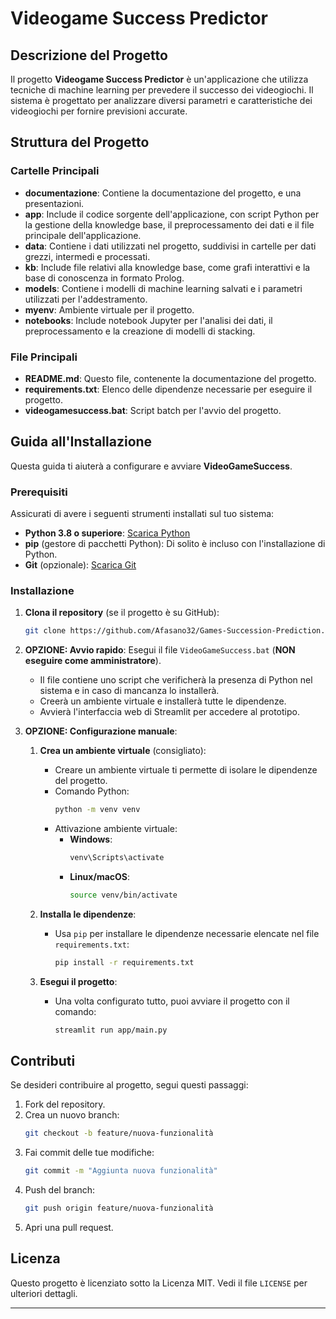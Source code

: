 # Videogame Success Predictor

## Descrizione del Progetto
Il progetto **Videogame Success Predictor** è un'applicazione che utilizza tecniche di machine learning per prevedere il successo dei videogiochi. Il sistema è progettato per analizzare diversi parametri e caratteristiche dei videogiochi per fornire previsioni accurate.

## Struttura del Progetto

### Cartelle Principali

- **documentazione**: Contiene la documentazione del progetto, e una presentazioni.
- **app**: Include il codice sorgente dell'applicazione, con script Python per la gestione della knowledge base, il preprocessamento dei dati e il file principale dell'applicazione.
- **data**: Contiene i dati utilizzati nel progetto, suddivisi in cartelle per dati grezzi, intermedi e processati.
- **kb**: Include file relativi alla knowledge base, come grafi interattivi e la base di conoscenza in formato Prolog.
- **models**: Contiene i modelli di machine learning salvati e i parametri utilizzati per l'addestramento.
- **myenv**: Ambiente virtuale per il progetto.
- **notebooks**: Include notebook Jupyter per l'analisi dei dati, il preprocessamento e la creazione di modelli di stacking.

### File Principali

- **README.md**: Questo file, contenente la documentazione del progetto.
- **requirements.txt**: Elenco delle dipendenze necessarie per eseguire il progetto.
- **videogamesuccess.bat**: Script batch per l'avvio del progetto.

## Guida all'Installazione

Questa guida ti aiuterà a configurare e avviare **VideoGameSuccess**.

### Prerequisiti

Assicurati di avere i seguenti strumenti installati sul tuo sistema:
- **Python 3.8 o superiore**: [Scarica Python](https://www.python.org/downloads/)
- **pip** (gestore di pacchetti Python): Di solito è incluso con l'installazione di Python.
- **Git** (opzionale): [Scarica Git](https://git-scm.com/downloads)

### Installazione

1. **Clona il repository** (se il progetto è su GitHub):
   ```bash
   git clone https://github.com/Afasano32/Games-Succession-Prediction.git
   ```

2. **OPZIONE: Avvio rapido**:
   Esegui il file `VideoGameSuccess.bat` (**NON eseguire come amministratore**).
   - Il file contiene uno script che verificherà la presenza di Python nel sistema e in caso di mancanza lo installerà.
   - Creerà un ambiente virtuale e installerà tutte le dipendenze.
   - Avvierà l'interfaccia web di Streamlit per accedere al prototipo.

3. **OPZIONE: Configurazione manuale**:
   1. **Crea un ambiente virtuale** (consigliato):
      - Creare un ambiente virtuale ti permette di isolare le dipendenze del progetto.
      - Comando Python:
        ```bash
        python -m venv venv
        ```
      - Attivazione ambiente virtuale:
        - **Windows**:
          ```bash
          venv\Scripts\activate
          ```
        - **Linux/macOS**:
          ```bash
          source venv/bin/activate
          ```

   2. **Installa le dipendenze**:
      - Usa `pip` per installare le dipendenze necessarie elencate nel file `requirements.txt`:
        ```bash
        pip install -r requirements.txt
        ```

   3. **Esegui il progetto**:
      - Una volta configurato tutto, puoi avviare il progetto con il comando:
        ```bash
        streamlit run app/main.py
        ```

## Contributi

Se desideri contribuire al progetto, segui questi passaggi:

1. Fork del repository.
2. Crea un nuovo branch:
   ```bash
   git checkout -b feature/nuova-funzionalità
   ```
3. Fai commit delle tue modifiche:
   ```bash
   git commit -m "Aggiunta nuova funzionalità"
   ```
4. Push del branch:
   ```bash
   git push origin feature/nuova-funzionalità
   ```
5. Apri una pull request.

## Licenza

Questo progetto è licenziato sotto la Licenza MIT. Vedi il file `LICENSE` per ulteriori dettagli.

---
